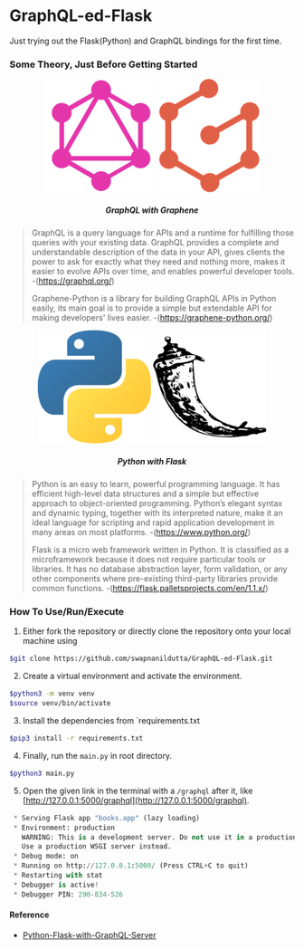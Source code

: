 # GraphQL-ed-Flask

Just trying out the Flask(Python) and GraphQL bindings for the first time.

### Some Theory, Just Before Getting Started

<p align="center">
<img src='assets/graphql.png' height=200>
<img src='assets/graphene.png' height=200>
<h5 align='center'>GraphQL with Graphene</h5>
</p>

> GraphQL is a query language for APIs and a runtime for fulfilling those queries with your existing data. GraphQL provides a complete and understandable description of the data in your API, gives clients the power to ask for exactly what they need and nothing more, makes it easier to evolve APIs over time, and enables powerful developer tools. -(https://graphql.org/)
>
> Graphene-Python is a library for building GraphQL APIs in Python easily, its main goal is to provide a simple but extendable API for making developers' lives easier. -(https://graphene-python.org/)

<p align="center">
<img src='assets/python.png' height=200>
<img src='assets/flask.png' height=200>
<h5 align='center'>Python with Flask</h5>
</p>

> Python is an easy to learn, powerful programming language. It has efficient high-level data structures and a simple but effective approach to object-oriented programming. Python’s elegant syntax and dynamic typing, together with its interpreted nature, make it an ideal language for scripting and rapid application development in many areas on most platforms. -(https://www.python.org/)
>
> Flask is a micro web framework written in Python. It is classified as a microframework because it does not require particular tools or libraries. It has no database abstraction layer, form validation, or any other components where pre-existing third-party libraries provide common functions. -(https://flask.palletsprojects.com/en/1.1.x/)

### How To Use/Run/Execute

1. Either fork the repository or directly clone the repository onto your local machine using

```bash
$git clone https://github.com/swapnanildutta/GraphQL-ed-Flask.git
```

2. Create a virtual environment and activate the environment.

```bash
$python3 -m venv venv
$source venv/bin/activate
```

3. Install the dependencies from `requirements.txt

```bash
$pip3 install -r requirements.txt
```

4. Finally, run the `main.py` in root directory.

```bash
$python3 main.py
```

5. Open the given link in the terminal with a `/graphql` after it, like [http://127.0.0.1:5000/graphql](http://127.0.0.1:5000/graphql).

```python
 * Serving Flask app "books.app" (lazy loading)
 * Environment: production
   WARNING: This is a development server. Do not use it in a production deployment.
   Use a production WSGI server instead.
 * Debug mode: on
 * Running on http://127.0.0.1:5000/ (Press CTRL+C to quit)
 * Restarting with stat
 * Debugger is active!
 * Debugger PIN: 290-834-526
```

#### Reference

- [Python-Flask-with-GraphQL-Server](https://www.notion.so/Python-Flask-with-GraphQL-Server-implementing-SQLAlchemy-graphene-and-SQLite-by-Pablo-A-Del-V-b0f99904b930444c93288b9d07bd2d1a#5eba2b3417ee499db5a4b97b261c9d5b)

